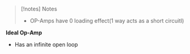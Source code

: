 
>[!notes] Notes
>- OP-Amps have 0 loading effect(1 way acts as a short circuitl)

**Ideal Op-Amp**

- Has an infinite open loop

